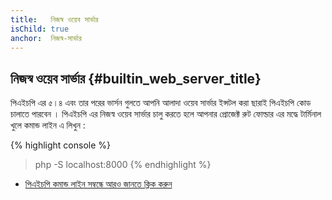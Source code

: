 ```yaml
---
title:   নিজস্ব ওয়েব সার্ভার 
isChild: true
anchor:  নিজস্ব-সার্ভার
---
```


## নিজস্ব ওয়েব সার্ভার {#builtin_web_server_title}


পিএইচপি এর ৫।৪ এবং তার পরের ভার্সন গুলতে আপনি আলাদা ওয়েব সার্ভার ইন্সটল করা ছারাই পিএইচপি কোড চালাতে পারবেন । পিএইচপি এর নিজস্ব ওয়েব সার্ভার 
চালু করতে হলে আপনার প্রোজেক্ট রুট ফোল্ডার এর মদ্ধে টার্মিনাল খুলে কমান্ড লাইন এ লিখুন : 

{% highlight console %}
> php -S localhost:8000
{% endhighlight %}

* [পিএইচপি কমান্ড লাইন সম্বন্ধে আরও জানতে ক্লিক করুন][cli-server]


[cli-server]: http://php.net/features.commandline.webserver
